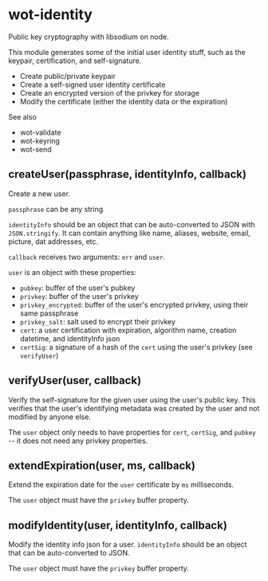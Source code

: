 # wot-identity

Public key cryptography with libsodium on node.

This module generates some of the initial user identity stuff, such as the keypair, certification, and self-signature.

- Create public/private keypair
- Create a self-signed user identity certificate
- Create an encrypted version of the privkey for storage
- Modify the certificate (either the identity data or the expiration)

See also
- wot-validate
- wot-keyring
- wot-send

## createUser(passphrase, identityInfo, callback)

Create a new user.

`passphrase` can be any string

`identityInfo` should be an object that can be auto-converted to JSON with `JSON.stringify`. It can contain anything like name, aliases, website, email, picture, dat addresses, etc.

`callback` receives two arguments: `err` and `user`.

`user` is an object with these properties:

- `pubkey`: buffer of the user's pubkey
- `privkey`: buffer of the user's privkey
- `privkey_encrypted`: buffer of the user's encrypted privkey, using their same passphrase
- `privkey_salt`: salt used to encrypt their privkey
- `cert`: a user certification with expiration, algorithm name, creation datetime, and identityInfo json
- `certSig`: a signature of a hash of the `cert` using the user's privkey (see `verifyUser`)

## verifyUser(user, callback)

Verify the self-signature for the given user using the user's public key. This verifies that the user's identifying metadata was created by the user and not modified by anyone else.

The `user` object only needs to have properties for `cert`, `certSig`, and `pubkey` -- it does not need any privkey properties.

## extendExpiration(user, ms, callback)

Extend the expiration date for the `user` certificate by `ms` milliseconds.

The `user` object must have the `privkey` buffer property.

## modifyIdentity(user, identityInfo, callback)

Modify the identity info json for a user. `identityInfo` should be an object that can be auto-converted to JSON. 

The `user` object must have the `privkey` buffer property.
